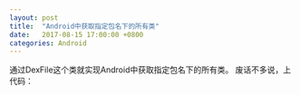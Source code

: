```yaml
---
layout: post
title:  "Android中获取指定包名下的所有类"
date:   2017-08-15 17:00:00 +0800
categories: Android
---
```

通过DexFile这个类就实现Android中获取指定包名下的所有类。
废话不多说，上代码：
